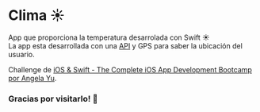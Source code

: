 # Clima ☀️

App que proporciona la temperatura desarrolada con Swift ☀️
<br/>
La app esta desarrollada con una [API](https://openweathermap.org/api) y GPS para saber la ubicación del usuario.

Challenge de [iOS & Swift - The Complete iOS App Development Bootcamp por Angela Yu](https://www.udemy.com/course/ios-13-app-development-bootcamp/).


### Gracias por visitarlo! 🙌
